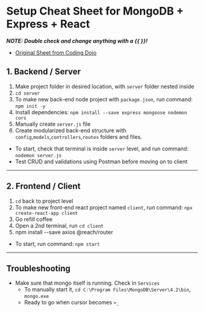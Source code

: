 # Setup Cheat Sheet for MongoDB + Express + React
**_NOTE: Double check and change anything with a {{ }}!_**
- [Original Sheet from Coding Dojo](https://github.com/TheCodingDojo/student_md_docs/blob/master/CA-OC/MERN/cheat_sheet.md)

## 1. Backend / Server
1. Make project folder in desired location, with `server` folder nested inside
2. `cd server`
3. To make new back-end node project with `package.json`, run command: `npm init -y`
3. Install dependencies: `npm install --save express mongoose nodemon cors`
4. Manually create `server.js` file
5. Create modularized back-end structure with `config`,`models`,`controllers`,`routes` folders and files.

* To start, check that terminal is inside `server` level, and run command: `nodemon server.js`
* Test CRUD and validations using Postman before moving on to client

---

## 2. Frontend / Client
1. `cd` back to project level
2. To make new front-end react project named `client`, run command: `npx create-react-app client`
3. Go refill coffee
4. Open a 2nd terminal, run `cd client`
5. npm install --save axios @reach/router

* To start, run command: `npm start`

---

## Troubleshooting
* Make sure that mongo itself is running. Check in `Services`
  - To manually start it, `cd C:\Program Files\MongoDB\Server\4.2\bin`, `mongo.exe`
  - Ready to go when cursor becomes `>_`